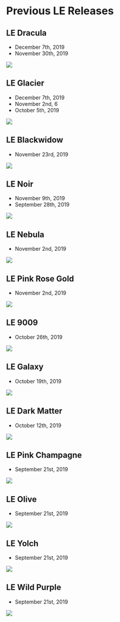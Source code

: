 # Previous LE Releases

## LE Dracula
- December 7th, 2019
- November 30th, 2019

![](gx16/le-dracula.png)

## LE Glacier
- December 7th, 2019
- November 2nd, 6
- October 5th, 2019

![](gx16/le-glacier.png)

## LE Blackwidow
- November 23rd, 2019

![](gx16/le-blackwidow.jpeg)

## LE Noir
- November 9th, 2019
- September 28th, 2019

![](gx16/le-noir.png)

## LE Nebula
- November 2nd, 2019

![](gx16/le-nebula.jpeg)

## LE Pink Rose Gold
- November 2nd, 2019

![](gx16/le-pink-rose-gold.png)

## LE 9009
- October 26th, 2019

![](gx16/le-9009.png)

## LE Galaxy
- October 19th, 2019

![](gx16/le-galaxy.png)

## LE Dark Matter
- October 12th, 2019

![](gx16/le-dark-matter.png)

## LE Pink Champagne
- September 21st, 2019

![](gx16/le-pink-champagne.png)

## LE Olive
- September 21st, 2019

![](gx16/le-olive.png)

## LE Yolch
- September 21st, 2019

![](gx16/le-yolch.png)

## LE Wild Purple
- September 21st, 2019

![](gx16/le-wild-purple.png)
